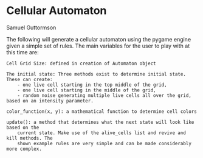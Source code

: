 # Cellular Automaton
Samuel Guttormson

The following will generate a cellular automaton using the pygame engine given a simple set of rules.
The main variables for the user to play with at this time are:

    Cell Grid Size: defined in creation of Automaton object

    The initial state: Three methods exist to determine initial state. These can create:
        - one live cell starting in the top middle of the grid,
        - one live cell starting in the middle of the grid,
        - random noise generating multiple live cells all over the grid, based on an intensity parameter.

    color_function(x, y): a mathematical function to determine cell colors

    update(): a method that determines what the next state will look like based on the
        current state. Make use of the alive_cells list and revive and kill methods. The 
        shown example rules are very simple and can be made considerably more complex.
